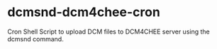 # dcmsnd-dcm4chee-cron
Cron Shell Script to upload DCM files to DCM4CHEE server using the dcmsnd command.
